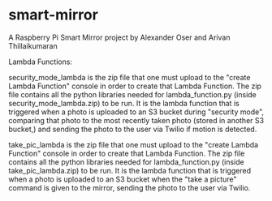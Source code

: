 # smart-mirror
A Raspberry Pi Smart Mirror project by Alexander Oser and Arivan Thillaikumaran

Lambda Functions:

security_mode_lambda is the zip file that one must upload to the "create Lambda Function" console in order to create that Lambda Function. The zip file contains all the python libraries needed for lambda_function.py (inside security_mode_lambda.zip) to be run. It is the lambda function that is triggered when a photo is uploaded to an S3 bucket during "security mode", comparing that photo to the most recently taken photo (stored in another S3 bucket,) and sending the photo to the user via Twilio if motion is detected.

take_pic_lambda is the zip file that one must upload to the "create Lambda Function" console in order to create that Lambda Function. The zip file contains all the python libraries needed for lambda_function.py (inside take_pic_lambda.zip) to be run. It is the lambda function that is triggered when a photo is uploaded to an S3 bucket when the "take a picture" command is given to the mirror, sending the photo to the user via Twilio. 
